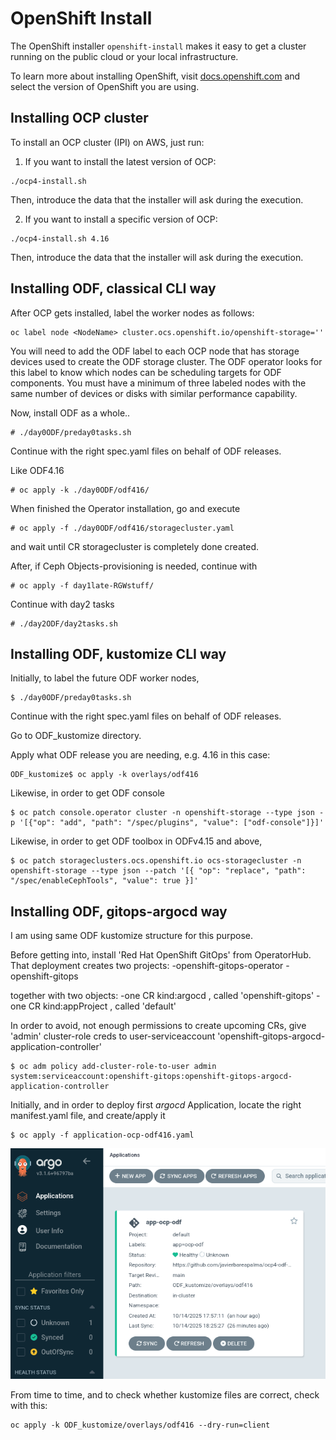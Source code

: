 # OpenShift Install

The OpenShift installer `openshift-install` makes it easy to get a cluster
running on the public cloud or your local infrastructure.

To learn more about installing OpenShift, visit [docs.openshift.com](https://docs.openshift.com)
and select the version of OpenShift you are using.

## Installing OCP cluster

To install an OCP cluster (IPI) on AWS, just run:

1. If you want to install the latest version of OCP:
```
./ocp4-install.sh
```

Then, introduce the data that the installer will ask during the execution.

2. If you want to install a specific version of OCP:
```
./ocp4-install.sh 4.16
```

Then, introduce the data that the installer will ask during the execution.

## Installing ODF, classical CLI way

After OCP gets installed, label the worker nodes as follows:

```
oc label node <NodeName> cluster.ocs.openshift.io/openshift-storage=''
```

You will need to add the ODF label to each OCP node that has storage devices used to create the ODF storage cluster. The ODF operator looks for this label to know which nodes can be scheduling targets for ODF components. You must have a minimum of three labeled nodes with the same number of devices or disks with similar performance capability. 

Now, install ODF as a whole..

```
# ./day0ODF/preday0tasks.sh
```

Continue with the right spec.yaml files on behalf of ODF releases.

Like ODF4.16

```
# oc apply -k ./day0ODF/odf416/
```

When finished the Operator installation, go and execute

```
# oc apply -f ./day0ODF/odf416/storagecluster.yaml

```
and wait until CR storagecluster is completely done created.


After, if Ceph Objects-provisioning is needed, continue with 

```
# oc apply -f day1late-RGWstuff/
```

Continue with day2 tasks

```
# ./day2ODF/day2tasks.sh
```



## Installing ODF, kustomize CLI way

Initially, to label the future ODF worker nodes,

```
$ ./day0ODF/preday0tasks.sh
```

Continue with the right spec.yaml files on behalf of ODF releases.

Go to ODF_kustomize directory.

Apply what ODF release you are needing, e.g. 4.16 in this case:

```
ODF_kustomize$ oc apply -k overlays/odf416
```

Likewise, in order to get ODF console

```
$ oc patch console.operator cluster -n openshift-storage --type json -p '[{"op": "add", "path": "/spec/plugins", "value": ["odf-console"]}]'
```

Likewise, in order to get ODF toolbox in ODFv4.15 and above,

```
$ oc patch storageclusters.ocs.openshift.io ocs-storagecluster -n openshift-storage --type json --patch '[{ "op": "replace", "path": "/spec/enableCephTools", "value": true }]'
```



## Installing ODF, gitops-argocd way

I am using same ODF kustomize structure for this purpose.

Before getting into, install 'Red Hat OpenShift GitOps' from OperatorHub.
That deployment creates two projects:
  -openshift-gitops-operator
  -openshift-gitops

together with two objects: 
  -one CR kind:argocd , called 'openshift-gitops'
  -one CR kind:appProject , called 'default'

In order to avoid, not enough permissions to create upcoming CRs, give 'admin' cluster-role creds to user-serviceaccount 'openshift-gitops-argocd-application-controller'

```
$ oc adm policy add-cluster-role-to-user admin  system:serviceaccount:openshift-gitops:openshift-gitops-argocd-application-controller
```

Initially, and in order to deploy first *argocd* Application, locate the right manifest.yaml file, and create/apply it

```
$ oc apply -f application-ocp-odf416.yaml
```

<img src="argocd_Screenshot_ocp-odf.png" alt="">

From time to time, and to check whether kustomize files are correct, check with this:

```
oc apply -k ODF_kustomize/overlays/odf416 --dry-run=client
```
